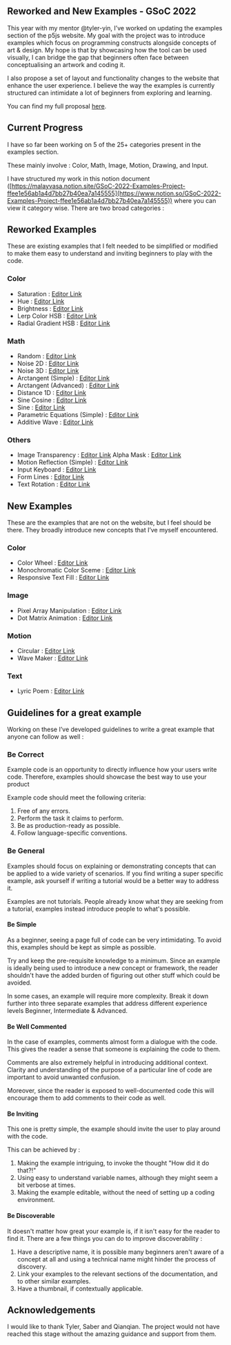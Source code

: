 ## Reworked and New Examples - GSoC 2022

This year with my mentor @tyler-yin, I’ve worked on updating the examples section of the p5js website. My goal with the project was to introduce examples which focus on programming constructs alongside concepts of art & design. My hope is that by showcasing how the tool can be used visually, I can bridge the gap that beginners often face between conceptualising an artwork and coding it.

I also propose a set of layout and functionality changes to the website that enhance the user experience. I believe the way the examples is currently structured can intimidate a lot of beginners from exploring and learning. 

You can find my full proposal [here](https://summerofcode.withgoogle.com/media/user/bad5e07f0969/proposal/gAAAAABjD1624v_zls-M-HNtpmsqjHRz0xzwXQuSzMLP3JgcdJ2uEMqJ5r4URH1Gk4qmJFMhS3f2zuuAvFglM-TFS2VWbtQGjccnF3FzmW6FwG1T4l6Y9I4=.pdf).

## Current Progress

I have so far been working on 5 of the 25+ categories present in the examples section.

These mainly involve : Color, Math, Image, Motion, Drawing, and Input. 

I have structured my work in this notion document ([https://malayvasa.notion.site/GSoC-2022-Examples-Project-ffee1e56ab1a4d7bb27b40ea7a145555](https://www.notion.so/GSoC-2022-Examples-Project-ffee1e56ab1a4d7bb27b40ea7a145555)) where you can view it category wise. There are two broad categories :

## Reworked Examples 
These are existing examples that I felt needed to be simplified or modified to make them easy to understand and inviting beginners to play with the code.

### Color
- Saturation : [Editor Link](https://editor.p5js.org/malayvasa2001/sketches/D_diJGx3z)
- Hue : [Editor Link](https://editor.p5js.org/malayvasa2001/sketches/cp-vOyVaN)
- Brightness : [Editor Link](https://editor.p5js.org/malayvasa2001/sketches/ePCMD0Qva)
- Lerp Color HSB : [Editor Link](https://editor.p5js.org/malayvasa2001/sketches/MXJuQ6PXQ)
- Radial Gradient HSB : [Editor Link](https://editor.p5js.org/malayvasa2001/sketches/oLbAZAYiu)

### Math
- Random : [Editor Link](https://editor.p5js.org/malayvasa2001/sketches/q4UHuGgOf)
- Noise 2D : [Editor Link](https://editor.p5js.org/malayvasa2001/sketches/vMJrphk9M)
- Noise 3D : [Editor Link](https://editor.p5js.org/malayvasa2001/sketches/lk1oVQzbx)
- Arctangent (Simple) : [Editor Link](https://editor.p5js.org/malayvasa2001/sketches/jaiw_N5sb)
- Arctangent (Advanced) : [Editor Link](https://editor.p5js.org/malayvasa2001/sketches/2yRK0w1q6)
- Distance 1D : [Editor Link](https://editor.p5js.org/malayvasa2001/sketches/UL3NmUPa6)
- Sine Cosine : [Editor Link](https://editor.p5js.org/malayvasa2001/sketches/pGHOS_8ks)
- Sine : [Editor Link](https://editor.p5js.org/malayvasa2001/sketches/fP-4RSNHR)
- Parametric Equations (Simple) : [Editor Link](https://editor.p5js.org/malayvasa/sketches/7oeYm1cPy)
- Additive Wave : [Editor Link](https://editor.p5js.org/malayvasa2001/sketches/O_mktBiqU)

### Others

- Image
Transparency : [Editor Link](https://editor.p5js.org/malayvasa2001/sketches/FHFm3jHQv)
Alpha Mask : [Editor Link](https://editor.p5js.org/malayvasa2001/sketches/CARbnWpzw)
- Motion
Reflection (Simple) : [Editor Link](https://editor.p5js.org/malayvasa2001/sketches/jtmKm8sRx)
- Input 
Keyboard : [Editor Link](https://editor.p5js.org/malayvasa2001/sketches/Pi2EyKvlg)
- Form
Lines : [Editor Link](https://editor.p5js.org/malayvasa2001/sketches/MgithbMo6)
- Text
Rotation : [Editor Link](https://editor.p5js.org/malayvasa2001/sketches/QkPp1hvsd)


## New Examples
These are the examples that are not on the website, but I feel should be there. They broadly introduce new concepts that I’ve myself encountered.

### Color
- Color Wheel : [Editor Link](https://editor.p5js.org/malayvasa2001/sketches/9K5GEkGT9)
- Monochromatic Color Sceme : [Editor Link](https://editor.p5js.org/malayvasa2001/sketches/lomRnGCUd)
- Responsive Text Fill : [Editor Link](https://editor.p5js.org/malayvasa2001/sketches/wAO-2_vcL)

### Image
- Pixel Array Manipulation : [Editor Link](https://editor.p5js.org/malayvasa2001/sketches/YTy8LlSFq)
- Dot Matrix Animation : [Editor Link](https://editor.p5js.org/malayvasa2001/sketches/nDxraaJ8u)

### Motion
- Circular : [Editor Link](https://editor.p5js.org/malayvasa2001/sketches/vpNF676Z5)
- Wave Maker : [Editor Link](https://editor.p5js.org/malayvasa2001/sketches/zNeDx6t7M)

### Text
- Lyric Poem : [Editor Link](https://editor.p5js.org/malayvasa2001/sketches/aC1oUxpAo)

## Guidelines for a great example
Working on these I’ve developed guidelines to write a great example that anyone can follow as well :

### Be Correct
Example code is an opportunity to directly influence how your users write code. Therefore, examples should showcase the best way to use your product 

Example code should meet the following criteria:
1. Free of any errors.
2. Perform the task it claims to perform.
3. Be as production-ready as possible.
4. Follow language-specific conventions.

### Be General
Examples should focus on explaining or demonstrating concepts that can be applied to a wide variety of scenarios. If you find writing a super specific example, ask yourself if writing a tutorial would be a better way to address it.

 Examples are not tutorials. People already know what they are seeking from a tutorial, examples instead introduce people to what's possible.

#### Be Simple
As a beginner, seeing a page full of code can be very intimidating. To avoid this, examples should be kept as simple as possible. 

Try and keep the pre-requisite knowledge to a minimum. Since an example is ideally being used to introduce a new concept or framework, the reader shouldn't have the added burden of figuring out other stuff which could be avoided. 

In some cases, an example will require more complexity. Break it down further into three separate examples that address different experience levels Beginner, Intermediate & Advanced.

#### Be Well Commented
In the case of examples, comments almost form a dialogue with the code. This gives the reader a sense that someone is explaining the code to them. 

Comments are also extremely helpful in introducing additional context. Clarity and understanding of the purpose of a particular line of code are important to avoid unwanted confusion.

Moreover, since the reader is exposed to well-documented code this will encourage them to add comments to their code as well.

#### Be Inviting
This one is pretty simple, the example should invite the user to play around with the code. 

This can be achieved by :
1. Making the example intriguing, to invoke the thought "How did it do that?!"
2. Using easy to understand variable names, although they might seem a bit verbose at times.
3. Making the example editable, without the need of setting up a coding environment.

#### Be Discoverable
It doesn't matter how great your example is, if it isn't easy for the reader to find it. There are a few things you can do to improve discoverability : 

1. Have a descriptive name, it is possible many beginners aren't aware of a concept at all and using a technical name might hinder the process of discovery.
2. Link your examples to the relevant sections of the documentation, and to other similar examples.
3. Have a thumbnail, if contextually applicable.

## Acknowledgements

I would like to thank Tyler, Saber and Qianqian. The project would not have reached this stage without the amazing guidance and support from them.